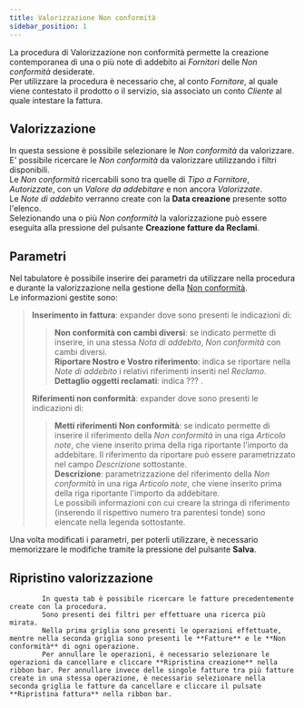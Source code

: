 ```yaml
---
title: Valorizzazione Non conformità
sidebar_position: 1
---
```


La procedura di Valorizzazione non conformità permette la creazione contemporanea di una o più note di addebito ai *Fornitori* delle *Non conformità* desiderate.   
Per utilizzare la procedura è necessario che, al conto *Fornitore*, al quale viene contestato il prodotto o il servizio, sia associato un conto *Cliente* al quale intestare la fattura.   

## Valorizzazione
In questa sessione è possibile selezionare le *Non conformità* da valorizzare. E' possibile ricercare le *Non conformità* da valorizzare utilizzando i filtri disponibili.   
Le *Non conformità* ricercabili sono tra quelle di *Tipo a Fornitore*, *Autorizzate*, con un *Valore da addebitare* e non ancora *Valorizzate*.   
Le *Note di addebito* verranno create con la **Data creazione** presente sotto l'elenco.   
Selezionando una o più *Non conformità* la valorizzazione può essere eseguita alla pressione del pulsante **Creazione fatture da Reclami**.   

## Parametri 
Nel tabulatore è possibile inserire dei parametri da utilizzare nella procedura e durante la valorizzazione nella gestione della [Non conformità](quality/claims-and-non-compliance/non-compliances/non-compliance).   
Le informazioni gestite sono:   
> **Inserimento in fattura**: expander dove sono presenti le indicazioni di:   
>> **Non conformità con cambi diversi**: se indicato permette di inserire, in una stessa *Nota di addebito*, *Non conformità* con cambi diversi.   
>> **Riportare Nostro e Vostro riferimento**: indica se riportare nella *Note di addebito* i relativi riferimenti inseriti nel *Reclamo*.   
>> **Dettaglio oggetti reclamati**: indica ??? .   
>   
> **Riferimenti non conformità**: expander dove sono presenti le indicazioni di:   
>> **Metti riferimenti Non conformità**: se indicato permette di inserire il riferimento della *Non conformità* in una riga *Articolo note*, che viene inserito prima della riga riportante l'importo da addebitare. Il riferimento da riportare può essere parametrizzato nel campo *Descrizione* sottostante.   
>> **Descrizione**: parametrizzazione del riferimento della *Non conformità* in una riga *Articolo note*, che viene inserito prima della riga riportante l'importo da addebitare.   
>> Le possibili informazioni con cui creare la stringa di riferimento (inserendo il rispettivo numero tra parentesi tonde) sono elencate nella legenda sottostante.   
>>
Una volta modificati i parametri, per poterli utilizzare, è necessario memorizzare le modifiche tramite la pressione del pulsante **Salva**.

## Ripristino valorizzazione
            In questa tab è possibile ricercare le fatture precedentemente create con la procedura.
            Sono presenti dei filtri per effettuare una ricerca più mirata.      
            Nella prima griglia sono presenti le operazioni effettuate, mentre nella seconda griglia sono presenti le **Fatture** e le **Non conformità** di ogni operazione.       
            Per annullare le operazioni, è necessario selezionare le operazioni da cancellare e cliccare **Ripristina creazione** nella ribbon bar. Per annullare invece delle singole fatture tra più fatture create in una stessa operazione, è necessario selezionare nella seconda griglia le fatture da cancellare e cliccare il pulsate **Ripristina fattura** nella ribbon bar.